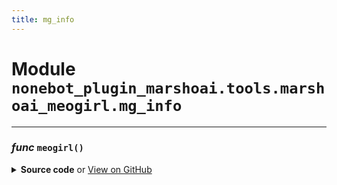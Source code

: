 ```yaml
---
title: mg_info
---
```

# **Module** `nonebot_plugin_marshoai.tools.marshoai_meogirl.mg_info`

---
### ***func*** `meogirl()`


<details>
<summary> <b>Source code</b> or <a href='https://github.com/LiteyukiStudio/nonebot-plugin-marshoai/tree/main/nonebot_plugin_marshoai/tools/marshoai_meogirl/mg_info.py#L2' target='_blank'>View on GitHub</a></summary>

```python
def meogirl():
    return 'Meogirl指的是"萌娘百科"(https://zh.moegirl.org.cn/ , 简称"萌百"), 是一个"万物皆可萌的百科全书！"; 同时, MarshoTools也配有"Meogirl"插件, 可调用萌百的api'
```
</details>

